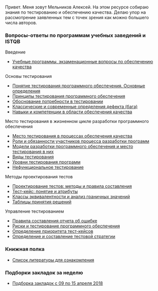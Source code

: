 Привет. Меня зовут Мельников Алексей. На этом ресурсе собираю знания по тестированию и обеспечению качества. Делаю упор на рассмотрение заявленных тем с точек зрения как можно большего числа авторов.

### Вопросы-ответы по программам учебных заведений и ISTQB

Введение

* [Учебные программы, экзаменационные вопросы по обеспечению качества][1]

Основы тестирования

* [Понятие тестирования программного обеспечения. Основные определения][2]
* [Принципы тестирования программного обеспечения][3]
* [Обоснование потребности в тестировании][4]
* [Классические и современные определения дефекта \(бага\)][5]
* [Навыки и компетенции в области обеспечения качества][6]

Место тестирования в жизненном цикле разработки программного обеспечения

* [Место тестирования в процессах обеспечения качества][7]
* [Роли и обязанности участников процесса разработки программ][8]
* [Модели разработки программного обеспечения и место тестирования в них][9]
* [Виды тестирования][10]
* [Уровни тестирования программ][11]
* [Нефункциональное тестирование][12]

Методы проектирования тестов

* [Проектирование тестов: методы и правила составления][13]
* [Тест-кейс: понятие и атрибуты][14]
* [Классы эквивалентности и анализ граничных значений][15]
* [Таблицы принятия решений][16]

Управление тестированием

* [Правила составления отчета об ошибке][17]
* [Риски и тестирование программного обеспечения][18]
* [Определение приоритета тест-кейсов][19]
* [Определение и составление тестовой стратегии][20]

### Книжная полка
* [Список литературы для ознакомления][21]

### Подборки закладок за неделю

* [Подборка закладок с 09 по 15 апреля 2018][22]

[1]:	2016-08-14-educational-programs-exam-questions-and-literature.md
[2]:	2017-05-07-software-testing-list-of-definitions.md
[3]:	/2017-07-30-principles-of-software-testing.md
[4]:	2017-05-25-need-for-testing.md
[5]:	2017-07-09-definition-of-the-defect-software.md
[6]:	2018-02-15-skills-and-competences-in-the-field-of-quality-assurancemd.md
[7]:	2017-05-28-place-of-testing.md
[8]:	2017-12-03-roles-and-responsibilities-of-software-development-participants.md
[9]:	2017-08-21-models-of-software-development.md
[10]:	2017-05-08-types-of-software-testingmd.md
[11]:	2017-08-27-levels-of-testing.md
[12]:	2018-02-13-non-functional-types-of-software-testing.md
[13]:	2018-05-09-test-design.md
[14]:	2017-10-09-test-case.md
[15]:	2016-09-04-equivalence-classes-and-boundary-value-analysis.md
[16]:	2018-05-06-decision-tables.md
[17]:	2017-02-12-bug-report.md
[18]:	2018-02-25-risks-and-software-testingmd.md
[19]:	2018-04-23-priorities-of-test-cases.md
[20]:	2018-02-16-defining-and-drafting-a-test-strategy.md
[21]:	2018-05-20-list-of-books-to-read.md
[22]:	2018-04-15-pinboard-in-fifteenth.md
